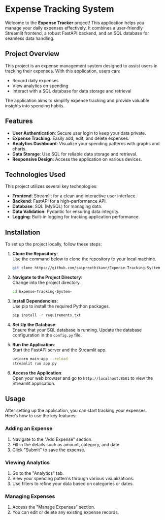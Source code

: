 # Expense Tracking System



Welcome to the **Expense Tracker** project! This application helps you manage your daily expenses effectively. It combines a user-friendly Streamlit frontend, a robust FastAPI backend, and an SQL database for seamless data handling. 



## Project Overview

This project is an expense management system designed to assist users in tracking their expenses. With this application, users can:

- Record daily expenses
- View analytics on spending
- Interact with a SQL database for data storage and retrieval

The application aims to simplify expense tracking and provide valuable insights into spending habits.

## Features

- **User Authentication**: Secure user login to keep your data private.
- **Expense Tracking**: Easily add, edit, and delete expenses.
- **Analytics Dashboard**: Visualize your spending patterns with graphs and charts.
- **Data Storage**: Use SQL for reliable data storage and retrieval.
- **Responsive Design**: Access the application on various devices.

## Technologies Used

This project utilizes several key technologies:

- **Frontend**: Streamlit for a clean and interactive user interface.
- **Backend**: FastAPI for a high-performance API.
- **Database**: SQL (MySQL) for managing data.
- **Data Validation**: Pydantic for ensuring data integrity.
- **Logging**: Built-in logging for tracking application performance.

## Installation

To set up the project locally, follow these steps:

1. **Clone the Repository**:  
   Use the command below to clone the repository to your local machine.
   ```bash
   git clone https://github.com/saipreethikanr/Expense-Tracking-System-.git
   ```

2. **Navigate to the Project Directory**:  
   Change into the project directory.
   ```bash
   cd Expense-Tracking-System-
   ```

3. **Install Dependencies**:  
   Use pip to install the required Python packages.
   ```bash
   pip install -r requirements.txt
   ```

4. **Set Up the Database**:  
   Ensure that your SQL database is running. Update the database configuration in the `config.py` file.

5. **Run the Application**:  
   Start the FastAPI server and the Streamlit app.
   ```bash
   uvicorn main:app --reload
   streamlit run app.py
   ```

6. **Access the Application**:  
   Open your web browser and go to `http://localhost:8501` to view the Streamlit application.

## Usage

After setting up the application, you can start tracking your expenses. Here’s how to use the key features:

### Adding an Expense

1. Navigate to the "Add Expense" section.
2. Fill in the details such as amount, category, and date.
3. Click "Submit" to save the expense.

### Viewing Analytics

1. Go to the "Analytics" tab.
2. View your spending patterns through various visualizations.
3. Use filters to refine your data based on categories or dates.

### Managing Expenses

1. Access the "Manage Expenses" section.
2. You can edit or delete any existing expense records.



